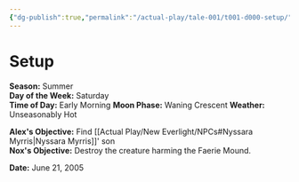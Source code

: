 ```yaml
---
{"dg-publish":true,"permalink":"/actual-play/tale-001/t001-d000-setup/"}
---
```


# Setup

**Season:** Summer  
**Day of the Week:** Saturday  
**Time of Day:** Early Morning 
**Moon Phase:** Waning Crescent
**Weather:** Unseasonably Hot

**Alex's Objective:** Find [[Actual Play/New Everlight/NPCs#Nyssara Myrris\|Nyssara Myrris]]' son   
**Nox's Objective:** Destroy the creature harming the Faerie Mound.

**Date:** June 21, 2005
